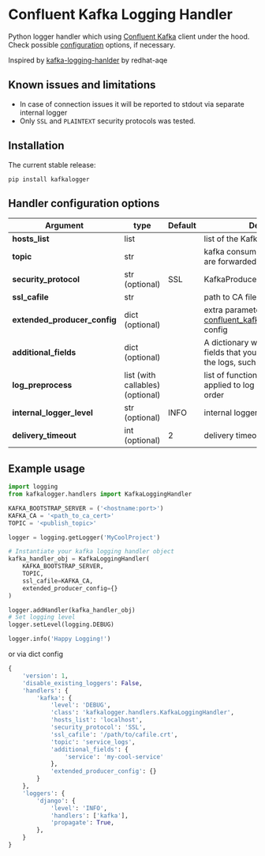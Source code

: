 Confluent Kafka Logging Handler
=====================

Python logger handler which using [Confluent Kafka](https://github.com/confluentinc/confluent-kafka-python) client under the hood.
Check possible [configuration](https://github.com/edenhill/librdkafka/blob/master/CONFIGURATION.md) options, if necessary.


Inspired by [kafka-logging-hanlder](https://github.com/redhat-aqe/kafka-logging-handler) by redhat-aqe


Known issues and limitations
------------
 - In case of connection issues it will be reported to stdout via separate internal logger
 - Only `SSL` and `PLAINTEXT` security protocols was tested.

Installation
------------

The current stable release:

    pip install kafkalogger


Handler configuration options
---------------------

Argument                                 | type | Default | Description
-----------------------------------------|------|---------| --------------------------
**hosts_list** | list | | list of the Kafka hostnames
**topic** | str | | kafka consumer topic to where logs are forwarded
**security_protocol** | str (optional) | SSL | KafkaProducer security protocol
**ssl_cafile** | str | | path to CA file
**extended_producer_config** | dict (optional) | | extra parameters to update [confluent_kafka.SerializingProducer](https://docs.confluent.io/current/clients/confluent-kafka-python/#serde-producer) config
**additional_fields** | dict (optional) | | A dictionary with all the additional fields that you would like to add to the logs, such as application name
**log_preprocess** | list (with callables) (optional) | | list of functions, which will be applied to log record in provided order
**internal_logger_level** | str (optional) | INFO | internal logger loglevel
**delivery_timeout** | int (optional) | 2 | delivery timeout in seconds


Example usage
----------

```python
import logging
from kafkalogger.handlers import KafkaLoggingHandler

KAFKA_BOOTSTRAP_SERVER = ('<hostname:port>')
KAFKA_CA = '<path_to_ca_cert>'
TOPIC = '<publish_topic>'

logger = logging.getLogger('MyCoolProject')

# Instantiate your kafka logging handler object
kafka_handler_obj = KafkaLoggingHandler(
    KAFKA_BOOTSTRAP_SERVER,
    TOPIC,
    ssl_cafile=KAFKA_CA,
    extended_producer_config={}
)

logger.addHandler(kafka_handler_obj)
# Set logging level
logger.setLevel(logging.DEBUG)

logger.info('Happy Logging!')
```

or via dict config

```Python
{
    'version': 1,
    'disable_existing_loggers': False,
    'handlers': {
        'kafka': {
            'level': 'DEBUG',
            'class': 'kafkalogger.handlers.KafkaLoggingHandler',
            'hosts_list': 'localhost',
            'security_protocol': 'SSL',
            'ssl_cafile': '/path/to/cafile.crt',
            'topic': 'service_logs',
            'additional_fields': {
                'service': 'my-cool-service'
            },
            'extended_producer_config': {}
        }
    },
    'loggers': {
        'django': {
            'level': 'INFO',
            'handlers': ['kafka'],
            'propagate': True,
        },
    }
}
```
